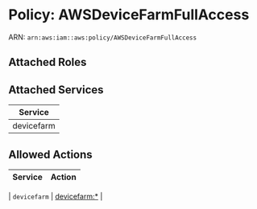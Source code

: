 # Policy: AWSDeviceFarmFullAccess

ARN: `arn:aws:iam::aws:policy/AWSDeviceFarmFullAccess`

## Attached Roles

## Attached Services

| Service |
|---------|
| devicefarm |

## Allowed Actions

| Service | Action |
|:-------:|--------|

| `devicefarm` | [devicefarm:*](../actions.md#devicefarm:all) |
